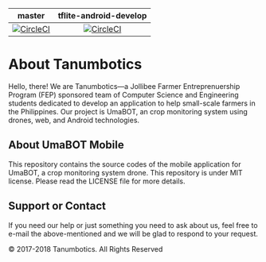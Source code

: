 | master | tflite-android-develop |
|:------:|:----------------------:|
| [![CircleCI](https://circleci.com/gh/Tanumbotics/UmaBOT-Mobile/tree/master.svg?style=shield&circle-token=:circle-ci-badge-token)](https://circleci.com/gh/Tanumbotics/UmaBOT-Mobile/tree/master) | [![CircleCI](https://circleci.com/gh/Tanumbotics/UmaBOT-Mobile/tree/tflite-android-develop.svg?style=shield&circle-token=:circle-ci-badge-token)](https://circleci.com/gh/Tanumbotics/UmaBOT-Mobile/tree/tflite-android-develop) |
# About Tanumbotics

Hello, there! We are Tanumbotics&mdash;a Jollibee Farmer Entreprenuership Program (FEP) sponsored team of Computer Science and Engineering students dedicated to develop an application to help small-scale farmers in the Philippines. Our project is UmaBOT, an crop monitoring system using drones, web, and Android technologies. 

## About UmaBOT Mobile

This repository contains the source codes of the mobile application for UmaBOT, a crop monitoring system drone. This repository is under MIT license. Please read the LICENSE file for more details.

## Support or Contact

If you need our help or just something you need to ask about us, feel free to e-mail the above-mentioned and we will be glad to respond to your request.

&copy; 2017-2018 Tanumbotics. All Rights Reserved

